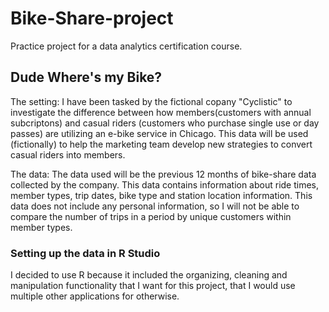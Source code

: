 # Bike-Share-project
Practice project for a data analytics certification course.
## Dude Where's my Bike?

The setting: I have been tasked by the fictional copany "Cyclistic" to 
investigate the difference between how members(customers with annual 
subcriptons) and casual riders (customers who purchase single use or day passes) 
are utilizing an e-bike service in Chicago. This data will be used (fictionally) 
to help the marketing team develop new strategies to convert casual riders into 
members.  

The data: The data used will be the previous 12 months of bike-share data
collected by the company. This data contains information about ride times, 
member types, trip dates, bike type and station location information. This data
does not include any personal information, so I will not be able to compare the 
number of trips in a period by unique customers within member types.  

### Setting up the data in R Studio

I decided to use R because it included the organizing, cleaning and manipulation
functionality that I want for this project, that I would use multiple other 
applications for otherwise.
